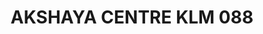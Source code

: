 ---
title: "AKSHAYA CENTRE KLM 088"
url: /munrothuruthu/akshaya-centre-klm-088/
shop: supermarket
---